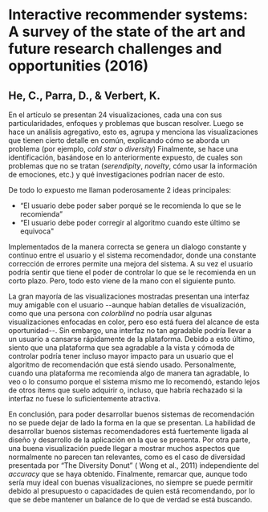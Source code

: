 # Interactive recommender systems: A survey of the state of the art and future research challenges and opportunities (2016)

## He, C., Parra, D., & Verbert, K.

En el artículo se presentan 24 visualizaciones, cada una con sus particularidades, enfoques y problemas que buscan resolver. Luego se hace un análisis agregativo, esto es, agrupa y menciona las visualizaciones que tienen cierto detalle en común, explicando cómo se aborda un problema (por ejemplo, _cold star_ o _diversity_) Finalmente, se hace una identificación, basándose en lo anteriormente expuesto, de cuales son problemas que no se tratan (_serendipity_, _novelty_, cómo usar la información de emociones, etc.) y qué investigaciones podrían nacer de esto.

De todo lo expuesto me llaman poderosamente 2 ideas principales:

- “El usuario debe poder saber porqué se le recomienda lo que se le recomienda”
- “El usuario debe poder corregir al algoritmo cuando este último se equivoca"

Implementados de la manera correcta se genera un dialogo constante y continuo entre el usuario y el sistema recomendador, donde una constante corrección de errores permite una mejora del sistema. A su vez el usuario podría sentir que tiene el poder de controlar lo que se le recomienda en un corto plazo. Pero, todo esto viene de la mano con el siguiente punto.

La gran mayoría de las visualizaciones mostradas presentan una interfaz muy amigable con el usuario --aunque habían detalles de visualización, como que una persona con _colorblind_ no podría usar algunas visualizaciones enfocadas en color, pero eso está fuera del alcance de esta oportunidad--. Sin embargo, una interfaz no tan agradable podría llevar a un usuario a cansarse rápidamente de la plataforma. Debido a esto último, siento que una plataforma que sea agradable a la vista y cómoda de controlar podría tener incluso mayor impacto para un usuario que el algoritmo de recomendación que está siendo usado. Personalmente, cuando una plataforma me recomienda algo de manera tan agradable, lo veo o lo consumo porque el sistema mismo me lo recomendó, estando lejos de otros ítems que suelo adquirir o, incluso, que habría rechazado si la interfaz no fuese lo suficientemente atractiva.

En conclusión, para poder desarrollar buenos sistemas de recomendación no se puede dejar de lado la forma en la que se presentan. La habilidad de desarrollar buenos sistemas recomendadores está fuertemente ligada al diseño y desarrollo de la aplicación en la que se presenta. Por otra parte, una buena visualización puede llegar a mostrar muchos aspectos que normalmente no parecen tan relevantes, como es el caso de diversidad presentada por “The Diversity Donut” ( Wong et al., 2011) independiente del _accuracy_ que se haya obtenido. Finalmente, remarcar que, aunque todo sería muy ideal con buenas visualizaciones, no siempre se puede permitir debido al presupuesto o capacidades de quien está recomendando, por lo que se debe mantener un balance de lo que de verdad se está buscando.
